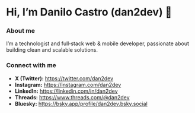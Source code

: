 # Hi, I’m Danilo Castro (dan2dev) 👋

### About me
I’m a technologist and full‑stack web & mobile developer, passionate about building clean and scalable solutions.

### Connect with me
- **X (Twitter):** https://twitter.com/dan2dev  
- **Instagram:** https://instagram.com/dan2dev  
- **LinkedIn:** https://linkedin.com/in/dan2dev  
- **Threads:** https://www.threads.com/@dan2dev  
- **Bluesky:** https://bsky.app/profile/dan2dev.bsky.social
